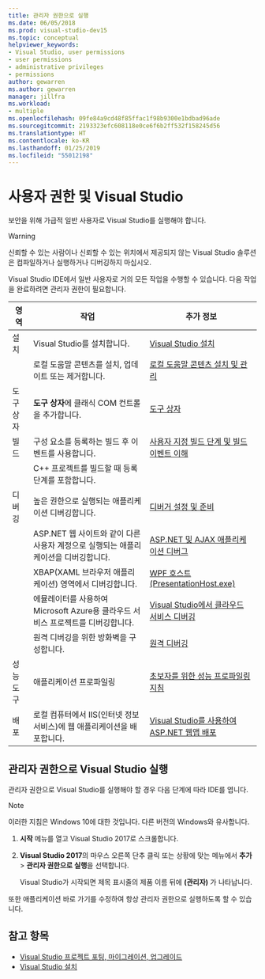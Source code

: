```yaml
---
title: 관리자 권한으로 실행
ms.date: 06/05/2018
ms.prod: visual-studio-dev15
ms.topic: conceptual
helpviewer_keywords:
- Visual Studio, user permissions
- user permissions
- administrative privileges
- permissions
author: gewarren
ms.author: gewarren
manager: jillfra
ms.workload:
- multiple
ms.openlocfilehash: 09fe84a9cd48f85ffac1f98b9300e1bdbad96ade
ms.sourcegitcommit: 2193323efc608118e0ce6f6b2ff532f158245d56
ms.translationtype: HT
ms.contentlocale: ko-KR
ms.lasthandoff: 01/25/2019
ms.locfileid: "55012198"
---
```

# <a name="user-permissions-and-visual-studio"></a>사용자 권한 및 Visual Studio

보안을 위해 가급적 일반 사용자로 Visual Studio를 실행해야 합니다.

> [!WARNING]
> 신뢰할 수 있는 사람이나 신뢰할 수 있는 위치에서 제공되지 않는 Visual Studio 솔루션은 컴파일하거나 실행하거나 디버깅하지 마십시오.

Visual Studio IDE에서 일반 사용자로 거의 모든 작업을 수행할 수 있습니다. 다음 작업을 완료하려면 관리자 권한이 필요합니다.

|영역|작업|추가 정보|
|----------|----------| - |
|설치|Visual Studio를 설치합니다.|[Visual Studio 설치](../install/install-visual-studio.md)|
||로컬 도움말 콘텐츠를 설치, 업데이트 또는 제거합니다.|[로컬 도움말 콘텐츠 설치 및 관리](../help-viewer/install-manage-local-content.md)|
|도구 상자|**도구 상자**에 클래식 COM 컨트롤을 추가합니다.|[도구 상자](../ide/reference/toolbox.md)|
|빌드|구성 요소를 등록하는 빌드 후 이벤트를 사용합니다.|[사용자 지정 빌드 단계 및 빌드 이벤트 이해](/cpp/ide/understanding-custom-build-steps-and-build-events)|
||C++ 프로젝트를 빌드할 때 등록 단계를 포함합니다.||
|디버깅|높은 권한으로 실행되는 애플리케이션 디버깅합니다.|[디버거 설정 및 준비](../debugger/debugger-settings-and-preparation.md)|
||ASP.NET 웹 사이트와 같이 다른 사용자 계정으로 실행되는 애플리케이션을 디버깅합니다.|[ASP.NET 및 AJAX 애플리케이션 디버그](../debugger/how-to-enable-debugging-for-aspnet-applications.md)|
||XBAP(XAML 브라우저 애플리케이션) 영역에서 디버깅합니다.|[WPF 호스트(PresentationHost.exe)](/dotnet/framework/wpf/app-development/wpf-host-presentationhost-exe)|
||에뮬레이터를 사용하여 Microsoft Azure용 클라우드 서비스 프로젝트를 디버깅합니다.|[Visual Studio에서 클라우드 서비스 디버깅](/azure/vs-azure-tools-debug-cloud-services-virtual-machines)|
||원격 디버깅을 위한 방화벽을 구성합니다.|[원격 디버깅](../debugger/remote-debugging.md)|
|성능 도구|애플리케이션 프로파일링|[초보자를 위한 성능 프로파일링 지침](../profiling/beginners-guide-to-performance-profiling.md)|
|배포|로컬 컴퓨터에서 IIS(인터넷 정보 서비스)에 웹 애플리케이션을 배포합니다.|[Visual Studio를 사용하여 ASP.NET 웹앱 배포](/aspnet/web-forms/overview/older-versions-getting-started/deployment-to-a-hosting-provider/)|

## <a name="run-visual-studio-as-an-administrator"></a>관리자 권한으로 Visual Studio 실행

관리자 권한으로 Visual Studio를 실행해야 할 경우 다음 단계에 따라 IDE를 엽니다.

> [!NOTE]
> 이러한 지침은 Windows 10에 대한 것입니다. 다른 버전의 Windows와 유사합니다.

1. **시작** 메뉴를 열고 Visual Studio 2017로 스크롤합니다.

1. **Visual Studio 2017**의 마우스 오른쪽 단추 클릭 또는 상황에 맞는 메뉴에서 **추가** > **관리자 권한으로 실행**을 선택합니다.

   Visual Studio가 시작되면 제목 표시줄의 제품 이름 뒤에 **(관리자)** 가 나타납니다.

또한 애플리케이션 바로 가기를 수정하여 항상 관리자 권한으로 실행하도록 할 수 있습니다.

## <a name="see-also"></a>참고 항목

- [Visual Studio 프로젝트 포팅, 마이그레이션, 업그레이드](../porting/port-migrate-and-upgrade-visual-studio-projects.md)
- [Visual Studio 설치](../install/install-visual-studio.md)